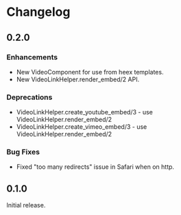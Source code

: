 # Changelog

## 0.2.0

### Enhancements

  - New VideoComponent for use from heex templates.
  - New VideoLinkHelper.render_embed/2 API.

### Deprecations

  - VideoLinkHelper.create_youtube_embed/3 - use VideoLinkHelper.render_embed/2
  - VideoLinkHelper.create_vimeo_embed/3 - use VideoLinkHelper.render_embed/2

### Bug Fixes

  - Fixed "too many redirects" issue in Safari when on http.

## 0.1.0

Initial release.